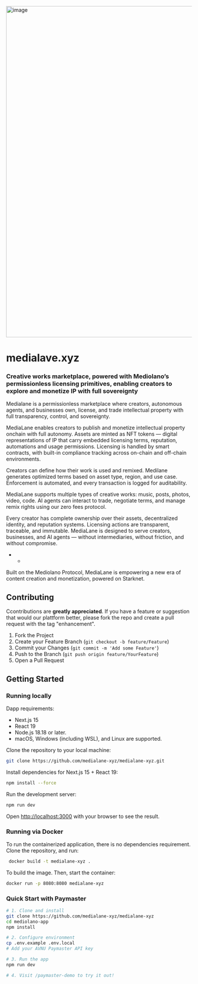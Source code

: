 <img width="1600" height="900" alt="image" src="https://github.com/user-attachments/assets/c6d36ebb-6545-46cd-88a0-6c31621ecf05" />

# medialave.xyz  

### Creative works marketplace, powered with Mediolano’s permissionless licensing primitives, enabling creators to explore and monetize IP with full sovereignty

Medialane is a permissionless marketplace where creators, autonomous agents, and businesses own, license, and trade intellectual property with full transparency, control, and sovereignty.

MediaLane enables creators to publish and monetize intellectual property onchain with full autonomy. Assets are minted as NFT tokens — digital representations of IP that carry embedded licensing terms, reputation, automations and usage permissions. Licensing is handled by smart contracts, with built-in compliance tracking across on-chain and off-chain environments.

Creators can define how their work is used and remixed. Medilane generates optimized terms based on asset type, region, and use case. Enforcement is automated, and every transaction is logged for auditability.

MediaLane supports multiple types of creative works: music, posts, photos, video, code. AI agents can interact to trade, negotiate terms, and manage remix rights using our zero fees protocol.

Every creator has complete ownership over their assets, decentralized identity, and reputation systems. Licensing actions are transparent, traceable, and immutable. MediaLane is designed to serve creators, businesses, and AI agents — without intermediaries, without friction, and without compromise.

- -

Built on the Mediolano Protocol, MediaLane is empowering a new era of content creation and monetization, powered on Starknet.



## Contributing

Ccontributions are **greatly appreciated**. If you have a feature or suggestion that would our plattform better, please fork the repo and create a pull request with the tag "enhancement".

1. Fork the Project
2. Create your Feature Branch (`git checkout -b feature/Feature`)
3. Commit your Changes (`git commit -m 'Add some Feature'`)
4. Push to the Branch (`git push origin feature/YourFeature`)
5. Open a Pull Request

## Getting Started


### Running locally

Dapp requirements:
- Next.js 15
- React 19
- Node.js 18.18 or later.
- macOS, Windows (including WSL), and Linux are supported.

Clone the repository to your local machine:

```bash
git clone https://github.com/medialane-xyz/medialane-xyz.git
```
Install dependencies for Next.js 15 + React 19:

```bash
npm install --force
```

Run the development server:

```bash
npm run dev
```

Open [http://localhost:3000](http://localhost:3000) with your browser to see the result.


### Running via Docker

To run the containerized application, there is no dependencies requirement. 
Clone the repository, and run:

```bash
 docker build -t medialane-xyz .     
```

To build the image. Then, start the container:

```bash
docker run -p 8080:8080 medialane-xyz
```

### Quick Start with Paymaster

```bash
# 1. Clone and install
git clone https://github.com/medialane-xyz/medialane-xyz
cd mediolano-app
npm install

# 2. Configure environment
cp .env.example .env.local
# Add your AVNU Paymaster API key

# 3. Run the app
npm run dev

# 4. Visit /paymaster-demo to try it out!
```
